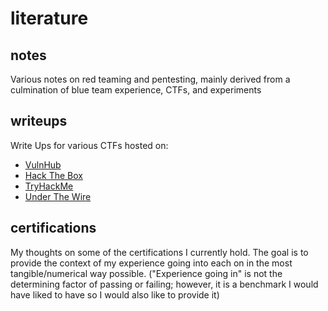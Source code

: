 # literature

## notes
Various notes on red teaming and pentesting, mainly derived from a culmination of blue team experience, CTFs, and experiments

## writeups
Write Ups for various CTFs hosted on:
- [VulnHub](https://vulnhub.com)
- [Hack The Box](https://hackthebox.eu)
- [TryHackMe](https://tryhackme.com/)
- [Under The Wire](https://www.underthewire.tech/)

## certifications
My thoughts on some of the certifications I currently hold. The goal is to provide the context of my experience going into each on in the most tangible/numerical way possible. ("Experience going in" is not the determining factor of passing or failing; however, it is a benchmark I would have liked to have so I would also like to provide it)
